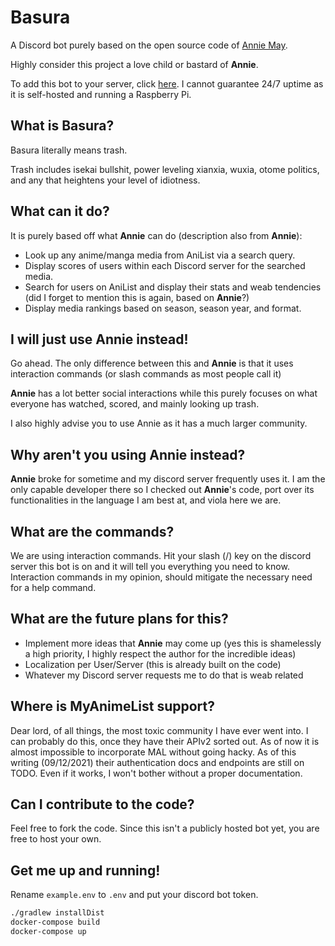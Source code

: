 # Basura

A Discord bot purely based on the open source code of [Annie May](https://github.com/AlexanderColen/Annie-May-Discord-Bot).

Highly consider this project a love child or bastard of **Annie**.

To add this bot to your server, click [here](https://discord.com/api/oauth2/authorize?client_id=870014073197170799&permissions=517543939136&scope=bot%20applications.commands).
I cannot guarantee 24/7 uptime as it is self-hosted and running a Raspberry Pi.

## What is Basura?
Basura literally means trash. 

Trash includes isekai bullshit, power leveling xianxia, wuxia, otome politics, 
and any that heightens your level of idiotness.

## What can it do?
It is purely based off what **Annie** can do (description also from **Annie**):
- Look up any anime/manga media from AniList via a search query.
- Display scores of users within each Discord server for the searched media.
- Search for users on AniList and display their stats and weab tendencies (did I forget to mention this is again, based on **Annie**?)
- Display media rankings based on season, season year, and format.

## I will just use Annie instead!
Go ahead. The only difference between this and **Annie** is that it uses interaction commands (or slash commands as most people call it)

**Annie** has a lot better social interactions while this purely focuses on what everyone has watched, scored, and mainly looking up trash.

I also highly advise you to use Annie as it has a much larger community.

## Why aren't you using Annie instead?
**Annie** broke for sometime and my discord server frequently uses it. I am the only capable developer there so I checked out **Annie**'s code, port over its functionalities
in the language I am best at, and viola here we are.

## What are the commands?
We are using interaction commands. Hit your slash (/) key on the discord server this bot is on and it will tell you everything you need to know.
Interaction commands in my opinion, should mitigate the necessary need for a help command.

## What are the future plans for this?
- Implement more ideas that **Annie** may come up (yes this is shamelessly a high priority, I highly respect the author for the incredible ideas)
- Localization per User/Server (this is already built on the code)
- Whatever my Discord server requests me to do that is weab related

## Where is MyAnimeList support?
Dear lord, of all things, the most toxic community I have ever went into. I can probably do this, once they have their APIv2 sorted out. As of now it is almost impossible
to incorporate MAL without going hacky. As of this writing (09/12/2021) their authentication docs and endpoints are still on TODO. Even if it works, I won't bother without a proper
documentation.

## Can I contribute to the code?
Feel free to fork the code. Since this isn't a publicly hosted bot yet, you are free to host your own.

## Get me up and running!
Rename `example.env` to `.env` and put your discord bot token.

```bash
./gradlew installDist
docker-compose build
docker-compose up
```